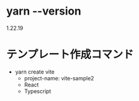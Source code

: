 # yarn --version

1.22.19

# テンプレート作成コマンド

- yarn create vite
  - project-name: vite-sample2
  - React
  - Typescript

#
